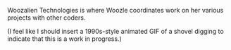 Woozalien Technologies is where Woozle coordinates work on her various projects with other coders.

(I feel like I should insert a 1990s-style animated GIF of a shovel digging to indicate that this is a work in progress.)
